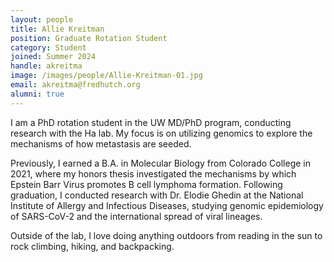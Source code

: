```yaml
---
layout: people
title: Allie Kreitman
position: Graduate Rotation Student
category: Student
joined: Summer 2024
handle: akreitma
image: /images/people/Allie-Kreitman-01.jpg
email: akreitma@fredhutch.org
alumni: true
---
```


I am a PhD rotation student in the UW MD/PhD program, conducting research with the Ha lab. My focus is on utilizing genomics to explore the mechanisms of how metastasis are seeded. 

Previously, I earned a B.A. in Molecular Biology from Colorado College in 2021, where my honors thesis investigated the mechanisms by which Epstein Barr Virus promotes B cell lymphoma formation. Following graduation, I conducted research with Dr. Elodie Ghedin at the National Institute of Allergy and Infectious Diseases, studying genomic epidemiology of SARS-CoV-2 and the international spread of viral lineages. 

Outside of the lab, I love doing anything outdoors from reading in the sun to rock climbing, hiking, and backpacking. 
